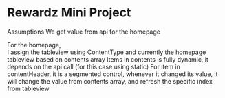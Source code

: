 #  Rewardz Mini Project

Assumptions
We get value from api for the homepage

For the homepage,  
I assign the tableview using ContentType and currently the homepage tableview based on contents array
Items in contents is fully dynamic, it depends on the api call (for this case using static)
For item in contentHeader, it is a segmented control, whenever it changed its value, it will change the value from contents array, and refresh the specific index from tableview
